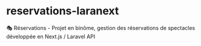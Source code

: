 # reservations-laranext

🎭 Réservations - Projet en binôme, gestion des réservations de spectacles développée en Next.js / Laravel API

